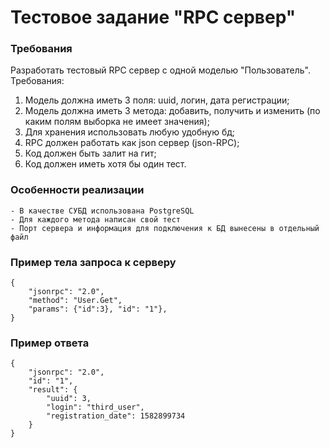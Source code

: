 # Тестовое задание "RPC сервер"
### Требования
Разработать тестовый RPC сервер с одной моделью "Пользователь".
Требования: 
1. Модель должна иметь 3 поля: uuid, логин, дата регистрации;
2. Модель должна иметь 3 метода: добавить, получить и изменить (по каким полям выборка не имеет значения);
3. Для хранения использовать любую удобную бд;
4. RPC должен работать как json сервер (json-RPC);
5. Код должен быть залит на гит;
6. Код должен иметь хотя бы один тест.

### Особенности реализации
    - В качестве СУБД использована PostgreSQL
    - Для каждого метода написан свой тест
    - Порт сервера и информация для подключения к БД вынесены в отдельный файл

### Пример тела запроса к серверу
```
{
	"jsonrpc": "2.0", 
	"method": "User.Get", 
	"params": {"id":3}, "id": "1"},
}
```
### Пример ответа
```
{
    "jsonrpc": "2.0",
    "id": "1",
    "result": {
        "uuid": 3,
        "login": "third_user",
        "registration_date": 1582899734
    }
}
```